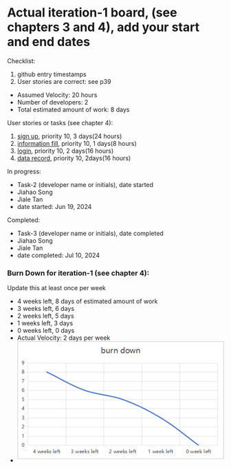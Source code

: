 # Actual iteration-1 board, (see chapters 3 and 4), add your start and end dates 

Checklist: 
1. github entry timestamps
2. User stories are correct: see p39

* Assumed Velocity: 20 hours
* Number of developers: 2
* Total estimated amount of work: 8 days

User stories or tasks (see chapter 4):
1. [sign up](../user_stories/sign_up.md), priority 10, 3 days(24 hours) 
2. [information fill](../user_stories/information_fill.md), priority 10, 1 days(8 hours)
3. [login](../user_stories/login.md), priority 10, 2 days(16 hours)
4. [data record](../user_stories/datarecord.md), priority 10, 2days(16 hours)

In progress:
* Task-2 (developer name or initials), date started
* Jiahao Song
* Jiale Tan
* date started: Jun 19, 2024

Completed:
* Task-3 (developer name or initials), date completed
* Jiahao Song
* Jiale Tan
* date completed: Jul 10, 2024


### Burn Down for iteration-1 (see chapter 4):
Update this at least once per week
* 4 weeks left, 8 days of estimated amount of work 
* 3 weeks left, 6 days
* 2 weeks left, 5 days
* 1 weeks left, 3 days
* 0 weeks left, 0 days
* Actual Velocity: 2 days per week
* ![img_1.png](img_1.png)